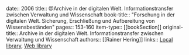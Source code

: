 date:: 2006
title:: @Archive in der digitalen Welt. Informationstransfer zwischen Verwaltung und Wissenschaft
book-title:: "Forschung in der digitalen Welt. Sicherung, Erschließung und Aufbereitung von Wissensbeständen"
pages:: 153-160
item-type:: [[bookSection]]
original-title:: Archive in der digitalen Welt. Informationstransfer zwischen Verwaltung und Wissenschaft
authors:: [[Rainer Hering]]
links:: [Local library](zotero://select/groups/2386895/items/8ZLBJYQ6), [Web library](https://www.zotero.org/groups/2386895/items/8ZLBJYQ6)
